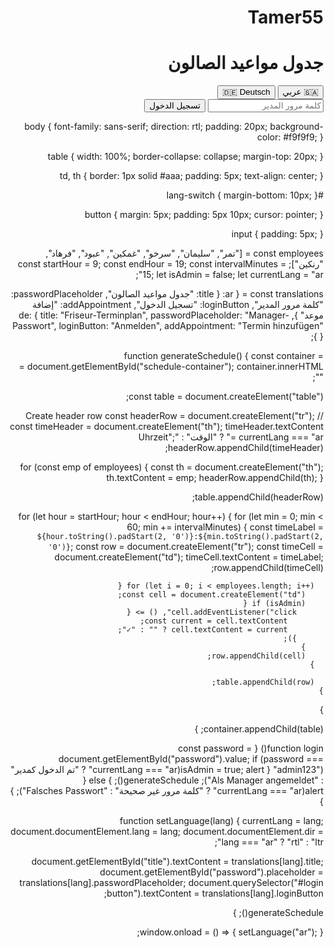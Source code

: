 # Tamer55<!DOCTYPE html>
<html lang="ar" dir="rtl">
<head>
  <meta charset="UTF-8">
  <title>جدول مواعيد صالون الحلاقة</title>
  <link rel="stylesheet" href="style.css">
</head>
<body>
  <h1 id="title">جدول مواعيد الصالون</h1>

  <div id="lang-switch">
    <button onclick="setLanguage('ar')">🇸🇦 عربي</button>
    <button onclick="setLanguage('de')">🇩🇪 Deutsch</button>
  </div>

  <div id="login">
    <input type="password" id="password" placeholder="كلمة مرور المدير">
    <button onclick="login()">تسجيل الدخول</button>
  </div>

  <div id="schedule-container"></div>

  <script src="script.js"></script>
</body>
</html>
   


body {
  font-family: sans-serif;
  direction: rtl;
  padding: 20px;
  background-color: #f9f9f9;
}

table {
  width: 100%;
  border-collapse: collapse;
  margin-top: 20px;
}

td, th {
  border: 1px solid #aaa;
  padding: 5px;
  text-align: center;
}

#lang-switch {
  margin-bottom: 10px;
}

button {
  margin: 5px;
  padding: 5px 10px;
  cursor: pointer;
}

input {
  padding: 5px;
}




const employees = ["تمر", "سليمان", "سرخو", "غمكين", "عبود", "فرهاد", "رنكين"];
const startHour = 9;
const endHour = 19;
const intervalMinutes = 15;
let isAdmin = false;
let currentLang = "ar";

const translations = {
  ar: {
    title: "جدول مواعيد الصالون",
    passwordPlaceholder: "كلمة مرور المدير",
    loginButton: "تسجيل الدخول",
    addAppointment: "إضافة موعد"
  },
  de: {
    title: "Friseur-Terminplan",
    passwordPlaceholder: "Manager-Passwort",
    loginButton: "Anmelden",
    addAppointment: "Termin hinzufügen"
  }
};

function generateSchedule() {
  const container = document.getElementById("schedule-container");
  container.innerHTML = "";

  const table = document.createElement("table");

  // Create header row
  const headerRow = document.createElement("tr");
  const timeHeader = document.createElement("th");
  timeHeader.textContent = currentLang === "ar" ? "الوقت" : "Uhrzeit";
  headerRow.appendChild(timeHeader);

  for (const emp of employees) {
    const th = document.createElement("th");
    th.textContent = emp;
    headerRow.appendChild(th);
  }

  table.appendChild(headerRow);

  for (let hour = startHour; hour < endHour; hour++) {
    for (let min = 0; min < 60; min += intervalMinutes) {
      const timeLabel = `${hour.toString().padStart(2, '0')}:${min.toString().padStart(2, '0')}`;
      const row = document.createElement("tr");
      const timeCell = document.createElement("td");
      timeCell.textContent = timeLabel;
      row.appendChild(timeCell);

      for (let i = 0; i < employees.length; i++) {
        const cell = document.createElement("td");
        if (isAdmin) {
          cell.addEventListener("click", () => {
            const current = cell.textContent;
            cell.textContent = current ? "" : "✓";
          });
        }
        row.appendChild(cell);
      }

      table.appendChild(row);
    }
  }

  container.appendChild(table);
}

function login() {
  const password = document.getElementById("password").value;
  if (password === "admin123") {
    isAdmin = true;
    alert(currentLang === "ar" ? "تم الدخول كمدير" : "Als Manager angemeldet");
    generateSchedule();
  } else {
    alert(currentLang === "ar" ? "كلمة مرور غير صحيحة" : "Falsches Passwort");
  }
}

function setLanguage(lang) {
  currentLang = lang;
  document.documentElement.lang = lang;
  document.documentElement.dir = lang === "ar" ? "rtl" : "ltr";

  document.getElementById("title").textContent = translations[lang].title;
  document.getElementById("password").placeholder = translations[lang].passwordPlaceholder;
  document.querySelector("#login button").textContent = translations[lang].loginButton;

  generateSchedule();
}

window.onload = () => {
  setLanguage("ar");
};

